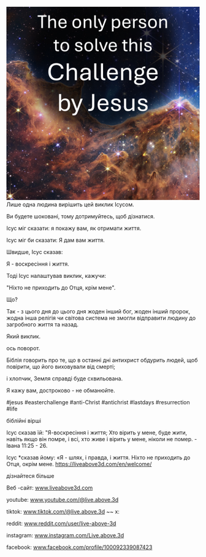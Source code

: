 ![Video cover image](../cover-square.jpg)
Лише одна людина вирішить цей виклик Ісусом.

Ви будете шоковані, тому дотримуйтесь, щоб дізнатися.

Ісус міг сказати: я покажу вам, як отримати життя.

Ісус міг би сказати: Я дам вам життя.

Швидше, Ісус сказав:

Я - воскресіння і життя.

Тоді Ісус налаштував виклик, кажучи:

"Ніхто не приходить до Отця, крім мене".

Що?

Так - з цього дня до цього дня жоден інший бог, жоден інший пророк, жодна інша релігія чи світова система не змогли відправити людину до загробного життя та назад.

Який виклик.

ось поворот.

Біблія говорить про те, що в останні дні антихрист обдурить людей, щоб повірити, що його виховували від смерті;

і хлопчик, Земля справді буде схвильована.

Я кажу вам, достроково - не обманюйте.


#jesus #easterchallenge #anti-Christ #antichrist #lastdays #resurrection #life


біблійні вірші

Ісус сказав їй: "Я-воскресіння і життя; Хто вірить у мене, буде жити, навіть якщо він помре, і всі, хто живе і вірить у мене, ніколи не помер. - Івана 11:25 - 26.

Ісус *сказав йому: «Я - шлях, і правда, і життя. Ніхто не приходить до Отця, окрім мене. https://liveabove3d.com/en/welcome/

дізнайтеся більше


Веб -сайт: www.liveabove3d.com

youtube: www.youtube.com/@live.above.3d


tiktok: www.tiktok.com/@live.above.3d ~~ x:

reddit: www.reddit.com/user/live-above-3d

instagram: www.instagram.com/Live.above.3d

facebook: www.facebook.com/profile/100092339087423



